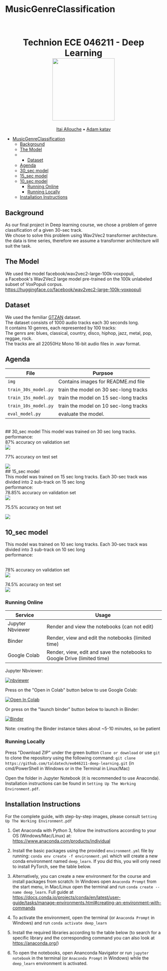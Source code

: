 # MusicGenreClassification

<h1 align="center">
  <br>
Technion ECE 046211 - Deep Learning
  <br>
  <img src="https://raw.githubusercontent.com/taldatech/ee046211-deep-learning/main/assets/nn_gumgum.gif" height="200">
</h1>
  <p align="center">
    <a href="https://github.com/ItaiAllouche">Itai Allouche</a> •
    <a href="https://github.com/adamkatav">Adam katav</a>
  </p>

- [MusicGenreClassification](#MusicGenreClassification)
  * [Background](#background)
  * [The Model](#the-model)
  * * [Dataset](#dataset)
  * [Agenda](#agenda)
  * [30_sec model](#30_sec-model)
  * [15_sec model](#15_sec-model)
  * [10_sec model](#10_sec-model)
    + [Running Online](#running-online)
    + [Running Locally](#running-locally)
  * [Installation Instructions](#installation-instructions)

## Background
As our final project in Deep learning course, we chose a problem of genre classification of a given 30-sec track.
<br>
We chose to solve this problem using Wav2Vec2 transformer architecture.
<br>
the data is time series, therefore we assume a transformer architecture will suit the task.
  

## The Model
We used the model facebook/wav2vec2-large-100k-voxpopuli,
<br>
a Facebook's Wav2Vec2 large model pre-trained on the 100k unlabeled subset of VoxPopuli corpus.
<br>
https://huggingface.co/facebook/wav2vec2-large-100k-voxpopuli

## Dataset
We used the femiliar <a href="https://www.kaggle.com/datasets/andradaolteanu/gtzan-dataset-music-genre-classification">GTZAN</a> dataset.
<br>
The dataset consists of 1000 audio tracks each 30 seconds long.
<br>
It contains 10 genres, each represented by 100 tracks:
<br>
The genrs are: blues, classical, country, disco, hiphop, jazz, metal, pop, reggae, rock.
<br>
The tracks are all 22050Hz Mono 16-bit audio files in .wav format.


## Agenda

|File       | Purpsoe |
|----------------|---------|
|`img`| Contains images for README.md file  |
|`train_30s_model.py`| train the model on 30 sec-long tracks |
|`train_15s_model.py`| train the model on 15 sec-long tracks  |
|`train_10s_model.py`| train the model on 10 sec-long tracks  |
|`eval_model.py`| evaluate the model.|

<br>
## 30_sec model
This model was trained on 30 sec long tracks.
<br>
performance:
<br>
87% accuracy on validation set
<br>

<img src="/img/30sec_valid.jpeg">
<br>

77% accuracy on test set
<br>

<img src="/img/30sec_test.jpeg">

<br>
## 15_sec model
<br>
This model was trained on 15 sec long tracks.
Each 30-sec track was divided into 2 sub-track on 15 sec long
<br>
performance:
<br>
78.85% accuracy on validation set
<br>

<img src="/img/15sec_valid.jpeg">
<br>

75.5% accuracy on test set
<br>

<img src="/img/15sec_test.jpeg">
<br>

## 10_sec model
This model was trained on 10 sec long tracks.
Each 30-sec track was divided into 3 sub-track on 10 sec long
<br>
performance:

<br>
78% accuracy on validation set
<br>

<img src="/img/10sec_valid.jpeg">
<br>

74.5% accuracy on test set
<br>
<img src="/img/10sec_test.jpeg">
<br>




### Running Online

|Service      | Usage |
|-------------|---------|
|Jupyter Nbviewer| Render and view the notebooks (can not edit) |
|Binder| Render, view and edit the notebooks (limited time) |
|Google Colab| Render, view, edit and save the notebooks to Google Drive (limited time) |


Jupyter Nbviewer:

[![nbviewer](https://raw.githubusercontent.com/taldatech/ee046211-deep-learning/main/assets/nbviewer_badge.svg)](https://nbviewer.jupyter.org/github/taldatech/ee046202-unsupervised-learning-data-analysis/tree/master/)


Press on the "Open in Colab" button below to use Google Colab:

[![Open In Colab](https://colab.research.google.com/assets/colab-badge.svg)](https://colab.research.google.com/github/taldatech/ee046202-unsupervised-learning-data-analysis)

Or press on the "launch binder" button below to launch in Binder:

[![Binder](https://mybinder.org/badge_logo.svg)](https://mybinder.org/v2/gh/taldatech/ee046202-unsupervised-learning-data-analysis/master)

Note: creating the Binder instance takes about ~5-10 minutes, so be patient

### Running Locally

Press "Download ZIP" under the green button `Clone or download` or use `git` to clone the repository using the 
following command: `git clone https://github.com/taldatech/ee046211-deep-learning.git` (in cmd/PowerShell in Windows or in the Terminal in Linux/Mac)

Open the folder in Jupyter Notebook (it is recommended to use Anaconda). Installation instructions can be found in `Setting Up The Working Environment.pdf`.


## Installation Instructions

For the complete guide, with step-by-step images, please consult `Setting Up The Working Environment.pdf`

1. Get Anaconda with Python 3, follow the instructions according to your OS (Windows/Mac/Linux) at: https://www.anaconda.com/products/individual
2. Install the basic packages using the provided `environment.yml` file by running: `conda env create -f environment.yml` which will create a new conda environment named `deep_learn`. If you did this, you will only need to install PyTorch, see the table below.
3. Alternatively, you can create a new environment for the course and install packages from scratch:
In Windows open `Anaconda Prompt` from the start menu, in Mac/Linux open the terminal and run `conda create --name deep_learn`. Full guide at https://docs.conda.io/projects/conda/en/latest/user-guide/tasks/manage-environments.html#creating-an-environment-with-commands
4. To activate the environment, open the terminal (or `Anaconda Prompt` in Windows) and run `conda activate deep_learn`
5. Install the required libraries according to the table below (to search for a specific library and the corresponding command you can also look at https://anaconda.org/)

5. To open the notebooks, open Ananconda Navigator or run `jupyter notebook` in the terminal (or `Anaconda Prompt` in Windows) while the `deep_learn` environment is activated.











































